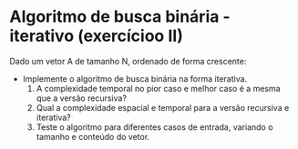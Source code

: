 # Algoritmo de busca binária - iterativo (exercícioo II)

Dado um vetor A de tamanho N, ordenado de forma crescente:
- Implemente o algoritmo de busca binária na forma iterativa.
  1. A complexidade temporal no pior caso e melhor caso é a mesma que a versão recursiva?
  2. Qual a complexidade espacial e temporal para a versão recursiva e iterativa?
  3. Teste o algoritmo para diferentes casos de entrada, variando o tamanho e conteúdo do vetor.


